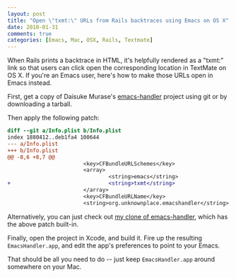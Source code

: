 ```yaml
---
layout: post
title: "Open \"txmt:\" URLs from Rails backtraces using Emacs on OS X"
date: 2010-01-31
comments: true
categories: [Emacs, Mac, OSX, Rails, Textmate]
---
```


When Rails prints a backtrace in HTML, it's helpfully rendered as a
"txmt:" link so that users can click open the corresponding location
in TextMate on OS X. If you're an Emacs user, here's how to make those
URLs open in Emacs instead.

<!-- more -->

First, get a copy of Daisuke Murase's
[emacs-handler](http://github.com/typester/emacs-handler) project
using git or by downloading a tarball.

Then apply the following patch:

``` diff
diff --git a/Info.plist b/Info.plist
index 1880412..deb1fa4 100644
--- a/Info.plist
+++ b/Info.plist
@@ -8,6 +8,7 @@
                        <key>CFBundleURLSchemes</key>
                        <array>
                                <string>emacs</string>
+                               <string>txmt</string>
                        </array>
                        <key>CFBundleURLName</key>
                        <string>org.unknownplace.emacshandler</string>
```

Alternatively, you can just check out
[my clone of emacs-handler](http://github.com/purcell/emacs-handler),
which has the above patch built-in.

Finally, open the project in Xcode, and build it. Fire up the
resulting `EmacsHandler.app`, and edit the app's preferences to point to
your Emacs.

That should be all you need to do -- just keep `EmacsHandler.app` around
somewhere on your Mac.
